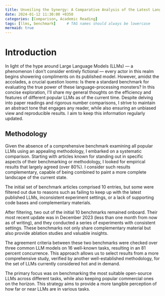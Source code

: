 ```yaml
---
title: Unveiling the Synergy: A Comparative Analysis of the Latest Language Model Benchmarks
date: 2024-01-12 11:30:00 +0350
categories: [Comparison, Academic Reading]
tags: [llms, benchmark]     # TAG names should always be lowercase
mermaid: true
---
```


# Introduction

In light of the hype around Large Language Models (LLMs) — a phenomenon I don't consider entirely fictional — every actor in this realm begins showering compliments on its published model. However, amidst the accolades, a crucial question looms: Is there a standard benchmark for evaluating the true power of these language-processing monsters? In this concise exploration, I'll share my general thoughts on the efficiency and features of different popular LLMs as of the current time. Despite delving into paper readings and rigorous number comparisons, I strive to maintain an abstract tone that engages any reader, while also ensuring an unbiased view and reproducible results. I aim to keep this information regularly updated.

## Methodology

Given the absence of a comprehensive benchmark examining all popular LLMs using an appealing methodology, I embarked on a systematic comparison. Starting with articles known for standing out in specific aspects of their benchmarking or methodology, I looked for empirical results that largely agreed (over 80%). I consider such results complementary, capable of being combined to paint a more complete landscape of the current state.

The initial set of benchmark articles comprised 10 entries, but some were filtered out due to reasons such as failing to keep up with the latest published LLMs, inconsistent experiment settings, or a lack of supporting code bases and complementary materials.

After filtering, two out of the initial 10 benchmarks remained onboard. Their most recent update was in December 2023 (less than one month from now as of writing), and they conducted a series of experiments with consistent settings. These benchmarks not only share complementary material but also provide ablation studies and valuable insights.

The agreement criteria between these two benchmarks were checked over three common LLM models on 16 well-known tasks, resulting in an 81 percent concurrence. This approach allows us to select results from a more comprehensive study, verified by another well-established methodology, for the set of LLMs currently considered hot and in demand.

The primary focus was on benchmarking the most suitable open-source LLMs across different tasks, while also keeping popular commercial ones on the horizon. This strategy aims to provide a more tangible perception of how far or near LLMs are in various tasks.




